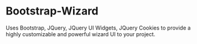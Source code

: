 Bootstrap-Wizard
================

Uses Bootstrap, JQuery, JQuery UI Widgets, JQuery Cookies to provide a highly customizable and powerful wizard UI to your project.